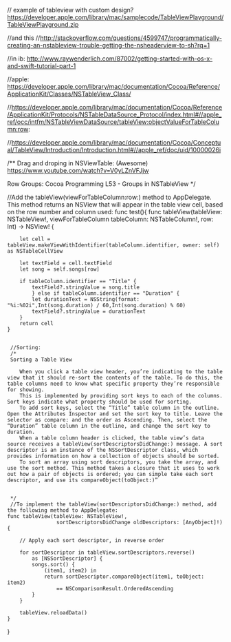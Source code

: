 // example of tableview with custom design? https://developer.apple.com/library/mac/samplecode/TableViewPlayground/TableViewPlayground.zip

//and this //http://stackoverflow.com/questions/4599747/programmatically-creating-an-nstableview-trouble-getting-the-nsheaderview-to-sh?rq=1


//in ib: http://www.raywenderlich.com/87002/getting-started-with-os-x-and-swift-tutorial-part-1

//apple: https://developer.apple.com/library/mac/documentation/Cocoa/Reference/ApplicationKit/Classes/NSTableView_Class/


//https://developer.apple.com/library/mac/documentation/Cocoa/Reference/ApplicationKit/Protocols/NSTableDataSource_Protocol/index.html#//apple_ref/occ/intfm/NSTableViewDataSource/tableView:objectValueForTableColumn:row:

//https://developer.apple.com/library/mac/documentation/Cocoa/Conceptual/TableView/Introduction/Introduction.html#//apple_ref/doc/uid/10000026i

/**
Drag and droping in NSViewTable: (Awesome)
https://www.youtube.com/watch?v=V0yLZnVFJjw

Row Groups:
Cocoa Programming L53 - Groups in NSTableView
*/




//Add the tableView(viewForTableColumn:row:) method to AppDelegate. This method returns an NSView that will appear in the table view cell, based on the row number and column used:
func test(){
	 func tableView(tableView: NSTableView!, viewForTableColumn tableColumn: NSTableColumn!, row: Int) -> NSView!  {

        let cell = tableView.makeViewWithIdentifier(tableColumn.identifier, owner: self) as NSTableCellView

        let textField = cell.textField
        let song = self.songs[row]

        if tableColumn.identifier == "Title" {
            textField?.stringValue = song.title
			} else if tableColumn.identifier == "Duration" {
            let durationText = NSString(format: "%i:%02i",Int(song.duration) / 60,Int(song.duration) % 60)
            textField?.stringValue = durationText
        }
        return cell
    }
	 
	 
	 //Sorting:
	 /*
	 Sorting a Table View

		When you click a table view header, you’re indicating to the table view that it should re-sort the contents of the table. To do this, the table columns need to know what specific property they’re responsible for showing.
		This is implemented by providing sort keys to each of the columns. Sort keys indicate what property should be used for sorting.
		To add sort keys, select the “Title” table column in the outline. Open the Attributes Inspector and set the sort key to title. Leave the selector as compare: and the order as Ascending. Then, select the “Duration” table column in the outline, and change the sort key to duration.
		When a table column header is clicked, the table view’s data source receives a tableView(sortDescriptorsDidChange:) message. A sort descriptor is an instance of the NSSortDescriptor class, which provides information on how a collection of objects should be sorted.
		To sort an array using sort descriptors, you take the array, and use the sort method. This method takes a closure that it uses to work out how a pair of objects is ordered; you can simple take each sort descriptor, and use its compareObject(toObject:)”

		
	 */
	 //To implement the tableView(sortDescriptorsDidChange:) method, add the following method to AppDelegate:
    func tableView(tableView: NSTableView!,
                    sortDescriptorsDidChange oldDescriptors: [AnyObject]!)  {

        // Apply each sort descriptor, in reverse order

        for sortDescriptor in tableView.sortDescriptors.reverse()
            as [NSSortDescriptor] {
            songs.sort() {
                (item1, item2) in
                return sortDescriptor.compareObject(item1, toObject: item2)
                    == NSComparisonResult.OrderedAscending
            }
        }

        tableView.reloadData()
    }
}
    